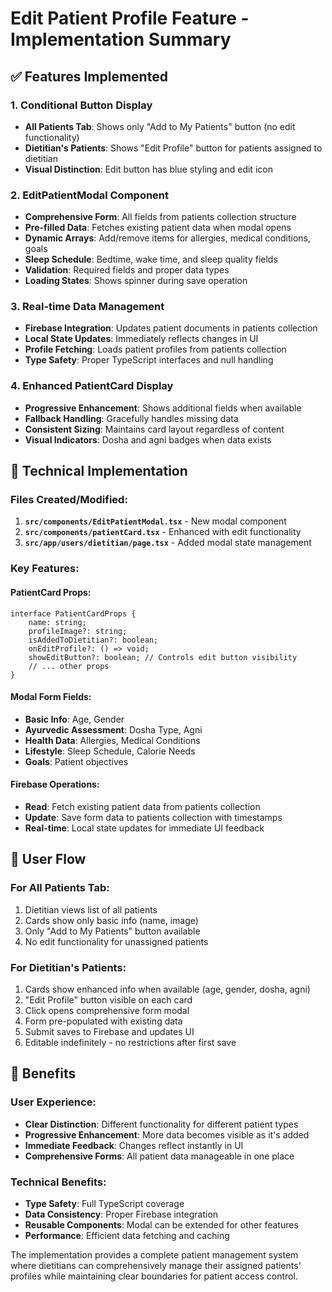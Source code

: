 # Edit Patient Profile Feature - Implementation Summary

## ✅ Features Implemented

### 1. **Conditional Button Display**
- **All Patients Tab**: Shows only "Add to My Patients" button (no edit functionality)
- **Dietitian's Patients**: Shows "Edit Profile" button for patients assigned to dietitian
- **Visual Distinction**: Edit button has blue styling and edit icon

### 2. **EditPatientModal Component**
- **Comprehensive Form**: All fields from patients collection structure
- **Pre-filled Data**: Fetches existing patient data when modal opens
- **Dynamic Arrays**: Add/remove items for allergies, medical conditions, goals
- **Sleep Schedule**: Bedtime, wake time, and sleep quality fields
- **Validation**: Required fields and proper data types
- **Loading States**: Shows spinner during save operation

### 3. **Real-time Data Management**
- **Firebase Integration**: Updates patient documents in patients collection
- **Local State Updates**: Immediately reflects changes in UI
- **Profile Fetching**: Loads patient profiles from patients collection
- **Type Safety**: Proper TypeScript interfaces and null handling

### 4. **Enhanced PatientCard Display**
- **Progressive Enhancement**: Shows additional fields when available
- **Fallback Handling**: Gracefully handles missing data
- **Consistent Sizing**: Maintains card layout regardless of content
- **Visual Indicators**: Dosha and agni badges when data exists

## 🔧 Technical Implementation

### Files Created/Modified:
1. **`src/components/EditPatientModal.tsx`** - New modal component
2. **`src/components/patientCard.tsx`** - Enhanced with edit functionality
3. **`src/app/users/dietitian/page.tsx`** - Added modal state management

### Key Features:

#### PatientCard Props:
```tsx
interface PatientCardProps {
    name: string;
    profileImage?: string;
    isAddedToDietitian?: boolean;
    onEditProfile?: () => void;
    showEditButton?: boolean; // Controls edit button visibility
    // ... other props
}
```

#### Modal Form Fields:
- **Basic Info**: Age, Gender
- **Ayurvedic Assessment**: Dosha Type, Agni
- **Health Data**: Allergies, Medical Conditions
- **Lifestyle**: Sleep Schedule, Calorie Needs
- **Goals**: Patient objectives

#### Firebase Operations:
- **Read**: Fetch existing patient data from patients collection
- **Update**: Save form data to patients collection with timestamps
- **Real-time**: Local state updates for immediate UI feedback

## 🎯 User Flow

### For All Patients Tab:
1. Dietitian views list of all patients
2. Cards show only basic info (name, image)
3. Only "Add to My Patients" button available
4. No edit functionality for unassigned patients

### For Dietitian's Patients:
1. Cards show enhanced info when available (age, gender, dosha, agni)
2. "Edit Profile" button visible on each card
3. Click opens comprehensive form modal
4. Form pre-populated with existing data
5. Submit saves to Firebase and updates UI
6. Editable indefinitely - no restrictions after first save

## 🚀 Benefits

### User Experience:
- **Clear Distinction**: Different functionality for different patient types
- **Progressive Enhancement**: More data becomes visible as it's added
- **Immediate Feedback**: Changes reflect instantly in UI
- **Comprehensive Forms**: All patient data manageable in one place

### Technical Benefits:
- **Type Safety**: Full TypeScript coverage
- **Data Consistency**: Proper Firebase integration
- **Reusable Components**: Modal can be extended for other features
- **Performance**: Efficient data fetching and caching

The implementation provides a complete patient management system where dietitians can comprehensively manage their assigned patients' profiles while maintaining clear boundaries for patient access control.